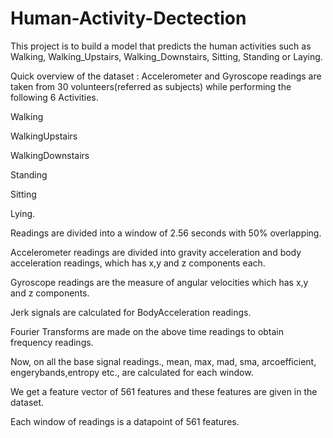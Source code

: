 # Human-Activity-Dectection
This project is to build a model that predicts the human activities such as Walking, Walking_Upstairs, Walking_Downstairs, Sitting, Standing or Laying.

Quick overview of the dataset :
Accelerometer and Gyroscope readings are taken from 30 volunteers(referred as subjects) while performing the following 6 Activities.

Walking

WalkingUpstairs

WalkingDownstairs

Standing

Sitting

Lying.


Readings are divided into a window of 2.56 seconds with 50% overlapping.

Accelerometer readings are divided into gravity acceleration and body acceleration readings, which has x,y and z components each.

Gyroscope readings are the measure of angular velocities which has x,y and z components.

Jerk signals are calculated for BodyAcceleration readings.

Fourier Transforms are made on the above time readings to obtain frequency readings.

Now, on all the base signal readings., mean, max, mad, sma, arcoefficient, engerybands,entropy etc., are calculated for each window.

We get a feature vector of 561 features and these features are given in the dataset.

Each window of readings is a datapoint of 561 features.
